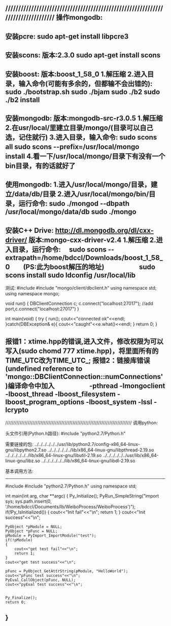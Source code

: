 ////////////////////////////////////////////////////////////////////////////////
操作mongodb:
--------------------------------------------------------------------------------
安装pcre:
sudo apt-get install libpcre3
--------------------------------------------------------------------------------
安装scons:
版本:2.3.0
sudo apt-get install scons
--------------------------------------------------------------------------------
安装boost:
版本:boost_1_58_0
1.解压缩
2.进入目录，输入命令(可能有多余的，但都输不会出错的): 
		     sudo ./bootstrap.sh
		     sudo ./bjam
		     sudo ./b2
		     sudo ./b2 install
--------------------------------------------------------------------------------
安装mongodb:
版本:mongodb-src-r3.0.5
1.解压缩
2.在usr/local/里建立目录/mongo/(目录可以自己选，记住就行)
3.进入目录，输入命令:
		     sudo scons all
		     sudo scons --prefix=/usr/local/mongo　install
4.看一下/usr/local/mongo/目录下有没有一个bin目录，有的话就好了
--------------------------------------------------------------------------------
使用mongodb:
1.进入/usr/local/mongo/目录，建立/data/db/目录
2.进入/usr/local/mongo/bin/目录，运行命令:
		     sudo ./mongod --dbpath /usr/local/mongo/data/db
		     sudo ./mongo
--------------------------------------------------------------------------------
安装C++ Drive:
http://dl.mongodb.org/dl/cxx-driver/
版本:mongo-cxx-driver-v2.4
1.解压缩
2.进入目录，运行命令:
		    　sudo scons --extrapath=/home/bdccl/Downloads/boost_1_58_0　　(PS:此为boost解压的地址)
		　　　　　sudo scons install
		     sudo ldconfig /usr/local/lib
--------------------------------------------------------------------------------
测试:
#include <iostream> 
#include "mongo/client/dbclient.h" 
using namespace std; 
using namespace mongo; 

void run() { 
DBClientConnection c; 
c.connect("localhost:27017"); //add port,c.connect("localhost:27017") 
} 

int main(void) 
{ 
	try { 
		run(); 
		cout<<"connected ok"<<endl; 
	}catch(DBException& e){ 
		cout<<"caught"<<e.what()<<endl; 
	} 
	return 0; 
}

报错1：xtime.hpp的错误,进入文件，修改权限为可以写入(sudo chomd 777 xtime.hpp)，将里面所有的TIME_UTC改为TIME_UTC_;
报错2：链接库错误(undefined reference to 'mongo::DBClientConnection::numConnections')编译命令中加入
		　　　　　-pthread -lmongoclient -lboost_thread -lboost_filesystem -lboost_program_options -lboost_system -lssl -lcrypto
--------------------------------------------------------------------------------




///////////////////////////////////////////////////////////////////////////////
调用python:

头文件引用(Python.h路径):
#include "python2.7/Python.h"

需要链接的包:
../../../../../../usr/lib/python2.7/config-x86_64-linux-gnu/libpython2.7.so
../../../../../../lib/x86_64-linux-gnu/libpthread-2.19.so
../../../../../../lib/x86_64-linux-gnu/libutil-2.19.so
../../../../../../usr/lib/x86_64-linux-gnu/libz.so
../../../../../../lib/x86_64-linux-gnu/libdl-2.19.so

基本调用方法:

------------------------------------------------------------------------------------------------------------
#include <iostream>
#include "python2.7/Python.h"
using namespace std;

int main(int arg, char **argc)
{
    Py_Initialize();
    PyRun_SimpleString("import sys; sys.path.insert(0, '/home/bdccl/Documents/lb/WeiboProcess/WeiboProcess')");
    if(!Py_IsInitialized())
    {
        cout<<"Init fail"<<"\n";
        return 1;
    }
    cout<<"Init success"<<"\n";

    PyObject *pModule = NULL;
    PyObject *pFunc = NULL;
    pModule = PyImport_ImportModule("test");
    if(!pModule)
    {
        cout<<"get test fail"<<"\n";
        return 1;
    }
    cout<<"get test success"<<"\n";

    pFunc = PyObject_GetAttrString(pModule, "HelloWorld");
    cout<<"pFunc test success"<<"\n";
    PyEval_CallObject(pFunc, NULL);
    cout<<"pyEval test success"<<"\n";


    Py_Finalize();
    return 0;
}
-----------------------------------------------------------------------------------------------------------


